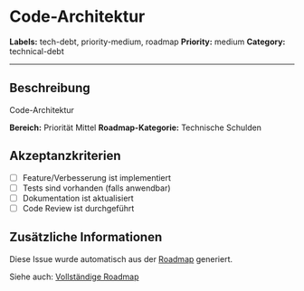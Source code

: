 # Code-Architektur

**Labels:** tech-debt, priority-medium, roadmap
**Priority:** medium
**Category:** technical-debt

---

## Beschreibung

Code-Architektur

**Bereich:** Priorität Mittel
**Roadmap-Kategorie:** Technische Schulden

## Akzeptanzkriterien

- [ ] Feature/Verbesserung ist implementiert
- [ ] Tests sind vorhanden (falls anwendbar)
- [ ] Dokumentation ist aktualisiert
- [ ] Code Review ist durchgeführt

## Zusätzliche Informationen

Diese Issue wurde automatisch aus der [Roadmap](../ROADMAP.md) generiert.

Siehe auch: [Vollständige Roadmap](../ROADMAP.md)